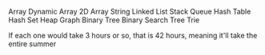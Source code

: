 Array
Dynamic Array
2D Array
String 
Linked List
Stack
Queue
Hash Table
Hash Set
Heap
Graph
Binary Tree
Binary Search Tree
Trie

If each one would take 3 hours or so, that is 42 hours, meaning it'll take the entire summer
